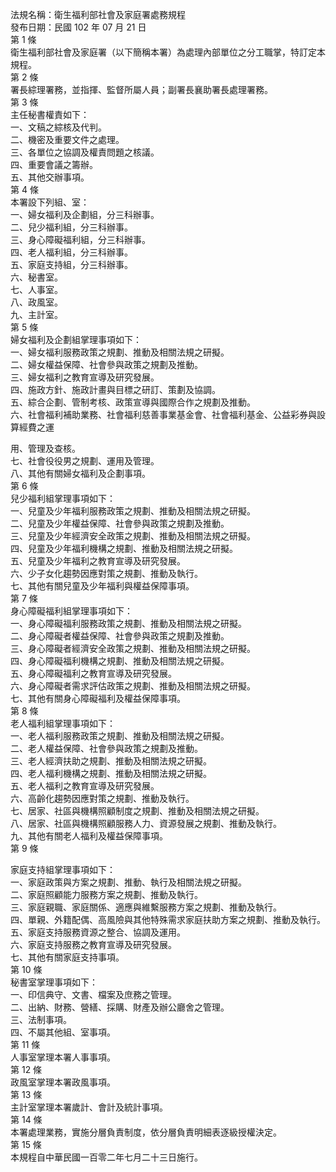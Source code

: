 法規名稱：衛生福利部社會及家庭署處務規程  
發布日期：民國 102 年 07 月 21 日  
第 1 條  
衛生福利部社會及家庭署（以下簡稱本署）為處理內部單位之分工職掌，特訂定本規程。  
第 2 條  
署長綜理署務，並指揮、監督所屬人員；副署長襄助署長處理署務。  
第 3 條  
主任秘書權責如下：  
一、文稿之綜核及代判。  
二、機密及重要文件之處理。  
三、各單位之協調及權責問題之核議。  
四、重要會議之籌辦。  
五、其他交辦事項。  
第 4 條  
本署設下列組、室：  
一、婦女福利及企劃組，分三科辦事。  
二、兒少福利組，分三科辦事。  
三、身心障礙福利組，分三科辦事。  
四、老人福利組，分三科辦事。  
五、家庭支持組，分三科辦事。  
六、秘書室。  
七、人事室。  
八、政風室。  
九、主計室。  
第 5 條  
婦女福利及企劃組掌理事項如下：  
一、婦女福利服務政策之規劃、推動及相關法規之研擬。  
二、婦女權益保障、社會參與政策之規劃及推動。  
三、婦女福利之教育宣導及研究發展。  
四、施政方針、施政計畫與目標之研訂、策劃及協調。  
五、綜合企劃、管制考核、政策宣導與國際合作之規劃及推動。  
六、社會福利補助業務、社會福利慈善事業基金會、社會福利基金、公益彩券與設算經費之運  


用、管理及查核。  
七、社會役役男之規劃、運用及管理。  
八、其他有關婦女福利及企劃事項。  
第 6 條  
兒少福利組掌理事項如下：  
一、兒童及少年福利服務政策之規劃、推動及相關法規之研擬。  
二、兒童及少年權益保障、社會參與政策之規劃及推動。  
三、兒童及少年經濟安全政策之規劃、推動及相關法規之研擬。  
四、兒童及少年福利機構之規劃、推動及相關法規之研擬。  
五、兒童及少年福利之教育宣導及研究發展。  
六、少子女化趨勢因應對策之規劃、推動及執行。  
七、其他有關兒童及少年福利與權益保障事項。  
第 7 條  
身心障礙福利組掌理事項如下：  
一、身心障礙福利服務政策之規劃、推動及相關法規之研擬。  
二、身心障礙者權益保障、社會參與政策之規劃及推動。  
三、身心障礙者經濟安全政策之規劃、推動及相關法規之研擬。  
四、身心障礙福利機構之規劃、推動及相關法規之研擬。  
五、身心障礙福利之教育宣導及研究發展。  
六、身心障礙者需求評估政策之規劃、推動及相關法規之研擬。  
七、其他有關身心障礙福利及權益保障事項。  
第 8 條  
老人福利組掌理事項如下：  
一、老人福利服務政策之規劃、推動及相關法規之研擬。  
二、老人權益保障、社會參與政策之規劃及推動。  
三、老人經濟扶助之規劃、推動及相關法規之研擬。  
四、老人福利機構之規劃、推動及相關法規之研擬。  
五、老人福利之教育宣導及研究發展。  
六、高齡化趨勢因應對策之規劃、推動及執行。  
七、居家、社區與機構照顧制度之規劃、推動及相關法規之研擬。  
八、居家、社區與機構照顧服務人力、資源發展之規劃、推動及執行。  
九、其他有關老人福利及權益保障事項。  
第 9 條  


家庭支持組掌理事項如下：  
一、家庭政策與方案之規劃、推動、執行及相關法規之研擬。  
二、家庭照顧能力服務方案之規劃、推動及執行。  
三、家庭親職、家庭關係、適應與維繫服務方案之規劃、推動及執行。  
四、單親、外籍配偶、高風險與其他特殊需求家庭扶助方案之規劃、推動及執行。  
五、家庭支持服務資源之整合、協調及運用。  
六、家庭支持服務之教育宣導及研究發展。  
七、其他有關家庭支持事項。  
第 10 條  
秘書室掌理事項如下：  
一、印信典守、文書、檔案及庶務之管理。  
二、出納、財務、營繕、採購、財產及辦公廳舍之管理。  
三、法制事項。  
四、不屬其他組、室事項。  
第 11 條  
人事室掌理本署人事事項。  
第 12 條  
政風室掌理本署政風事項。  
第 13 條  
主計室掌理本署歲計、會計及統計事項。  
第 14 條  
本署處理業務，實施分層負責制度，依分層負責明細表逐級授權決定。  
第 15 條  
本規程自中華民國一百零二年七月二十三日施行。  


